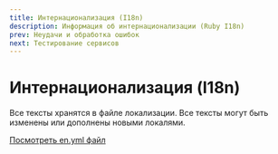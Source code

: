 ```yaml
---
title: Интернационализация (I18n)
description: Информация об интернационализации (Ruby I18n)
prev: Неудачи и обработка ошибок
next: Тестирование сервисов
---
```


# Интернационализация (I18n)

Все тексты хранятся в файле локализации. Все тексты могут быть изменены или дополнены новыми локалями.

[Посмотреть en.yml файл](https://github.com/servactory/servactory/tree/main/config/locales/en.yml)
